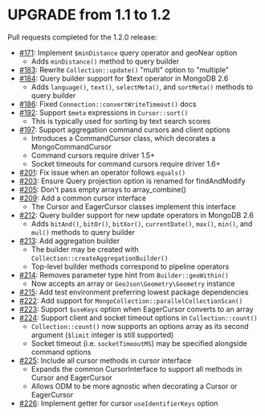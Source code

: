 UPGRADE from 1.1 to 1.2
=======================

Pull requests completed for the 1.2.0 release:

 * [#171](https://github.com/doctrine/mongodb/pull/171): Implement `$minDistance` query operator and geoNear option
   * Adds `minDistance()` method to query builder
 * [#183](https://github.com/doctrine/mongodb/pull/183): Rewrite `Collection::update()` "multi" option to "multiple"
 * [#184](https://github.com/doctrine/mongodb/pull/184): Query builder support for $text operator in MongoDB 2.6
   * Adds `language()`, `text()`, `selectMeta()`, and `sortMeta()` methods to query builder
 * [#186](https://github.com/doctrine/mongodb/pull/186): Fixed `Connection::convertWriteTimeout()` docs
 * [#192](https://github.com/doctrine/mongodb/pull/192): Support `$meta` expressions in `Cursor::sort()`
   * This is typically used for sorting by text search scores
 * [#197](https://github.com/doctrine/mongodb/pull/197): Support aggregation command cursors and client options
   * Introduces a CommandCursor class, which decorates a MongoCommandCursor
   * Command cursors require driver 1.5+
   * Socket timeouts for command cursors require driver 1.6+
 * [#201](https://github.com/doctrine/mongodb/pull/201): Fix issue when an operator follows `equals()`
 * [#203](https://github.com/doctrine/mongodb/pull/203): Ensure Query projection option is renamed for findAndModify
 * [#205](https://github.com/doctrine/mongodb/pull/205): Don't pass empty arrays to array_combine()
 * [#209](https://github.com/doctrine/mongodb/pull/209): Add a common cursor interface
   * The Cursor and EagerCursor classes implement this interface
 * [#212](https://github.com/doctrine/mongodb/pull/212): Query builder support for new update operators in MongoDB 2.6
   * Adds `bitAnd()`, `bitOr()`, `bitXor()`, `currentDate()`, `max()`, `min()`, and `mul()` methods to query builder
 * [#213](https://github.com/doctrine/mongodb/pull/213): Add aggregation builder
   * The builder may be created with `Collection::createAggregationBuilder()`
   * Top-level builder methods correspond to pipeline operators
 * [#214](https://github.com/doctrine/mongodb/pull/214): Removes parameter type hint from `Builder::geoWithin()`
   * Now accepts an array or `GeoJson\Geometry\Geometry` instance
 * [#215](https://github.com/doctrine/mongodb/pull/215): Add test environment preferring lowest package dependencies
 * [#222](https://github.com/doctrine/mongodb/pull/222): Add support for `MongoCollection::parallelCollectionScan()`
 * [#223](https://github.com/doctrine/mongodb/pull/223): Support `$useKeys` option when EagerCursor converts to an array
 * [#224](https://github.com/doctrine/mongodb/pull/224): Support client and socket timeout options in `Collection::count()`
   * `Collection::count()` now supports an options array as its second argument (`$limit` integer is still supported)
   * Socket timeout (i.e. `socketTimeoutMS`) may be specified alongside command options
 * [#225](https://github.com/doctrine/mongodb/pull/225): Include all cursor methods in cursor interface
   * Expands the common CursorInterface to support all methods in Cursor and EagerCursor
   * Allows ODM to be more agnostic when decorating a Cursor or EagerCursor
 * [#226](https://github.com/doctrine/mongodb/pull/226): Implement getter for cursor `useIdentifierKeys` option
